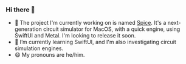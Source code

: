 ### Hi there 👋

- 🚧 The project I'm currently working on is named [Spice](https://github.com/l0uisgrange/spice). It's a next-generation circuit simulator for MacOS, with a quick engine, using SwiftUI and Metal. I'm looking to release it soon.
- 🌱 I’m currently learning SwiftUI, and I'm also investigating circuit simulation engines.
- 😄 My pronouns are he/him.
